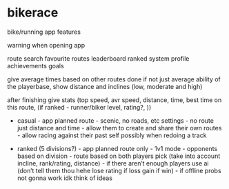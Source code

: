 # bikerace


bike/running app features

warning when opening app

route search
favourite routes
leaderboard 
ranked system
profile achievements
goals

give average times based on other routes done if not just average ability of the playerbase, show distance and inclines (low, moderate and high)

after finishing give stats (top speed, avr speed, distance, time, best time on this route, (if ranked - runner/biker level, rating?, ))

- casual
         - app planned route 
              - scenic, no roads, etc settings
         -  no route just distance and time 
              - allow them to create and share their own routes
         - allow racing against their past self possibly when redoing a track

- ranked (5 divisions?)
        - app planned route only
        - 1v1 mode
            - opponents based on division
            - route based on both players pick (take into account incline, rank/rating, distance)
            - if there aren’t enough players use ai (don’t tell them thou hehe lose rating if loss gain if win)
            - if offline probs not gonna work idk think of ideas
